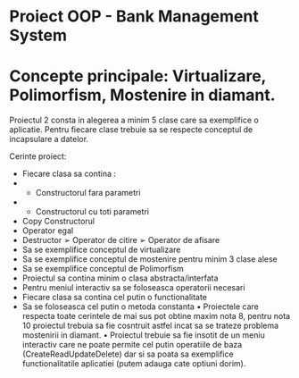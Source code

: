 # Proiect OOP - Bank Management System

# Concepte principale: Virtualizare, Polimorfism, Mostenire in diamant.

Proiectul 2 consta in alegerea a minim 5 clase care sa exemplifice o aplicatie.
Pentru fiecare clase trebuie sa se respecte conceptul de incapsulare a datelor.

Cerinte proiect:

- Fiecare clasa sa contina :
- - Constructorul fara parametri
- - Constructorul cu toti parametri
- Copy Constructorul
- Operator egal
- Destructor
➢ Operator de citire 
➢ Operator de afisare
- Sa se exemplifice conceptul de virtualizare
- Sa se exemplifice conceptul de mostenire pentru minim 3 clase alese
- Sa se exemplifice conceptul de Polimorfism
- Proiectul sa contina minim o clasa abstracta/interfata
- Pentru meniul interactiv sa se foloseasca operatorii necesari
- Fiecare clasa sa contina cel putin o functionalitate
- Sa se foloseasca cel putin o metoda constanta
• Proiectele care respecta toate cerintele de mai sus pot obtine maxim nota 8, 
pentru nota 10 proiectul trebuia sa fie cosntruit astfel incat sa se trateze 
problema mostenirii in diamant.
• Proiectul trebuie sa fie insotit de un meniu interactiv care ne 
poate permite cel putin operatiile de baza (CreateReadUpdateDelete) dar si 
sa poata sa exemplifice functionalitatile aplicatiei (putem adauga cate 
optiuni dorim).

 
